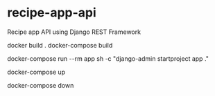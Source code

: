 # recipe-app-api

Recipe app API using Django REST Framework

docker build .
docker-compose build

docker-compose run --rm app sh -c "django-admin startproject app ."

docker-compose up

docker-compose down

